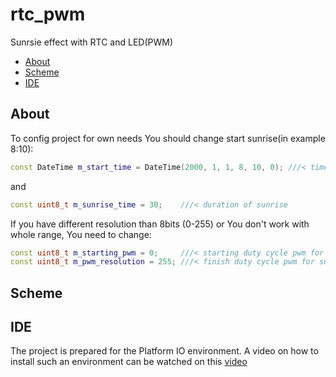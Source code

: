 # rtc_pwm
 Sunrsie effect with RTC and LED(PWM)
* [About](#About)
* [Scheme](#Scheme)
* [IDE](#IDE)
## About
To config project for own needs You should change start sunrise(in example 8:10):
```cpp
const DateTime m_start_time = DateTime(2000, 1, 1, 8, 10, 0); ///< time when surise start
```
and
```cpp
const uint8_t m_sunrise_time = 30;    ///< duration of sunrise
```

If you have different resolution than 8bits (0-255) or You don't work with whole range, You need to change:
```cpp
const uint8_t m_starting_pwm = 0;     ///< starting duty cycle pwm for sunrise
const uint8_t m_pwm_resolution = 255; ///< finish duty cycle pwm for sunrise
```
## Scheme

## IDE
The project is prepared for the Platform IO environment. A video on how to install such an environment can be watched on this [video](https://youtu.be/Em9NuebT2Kc)